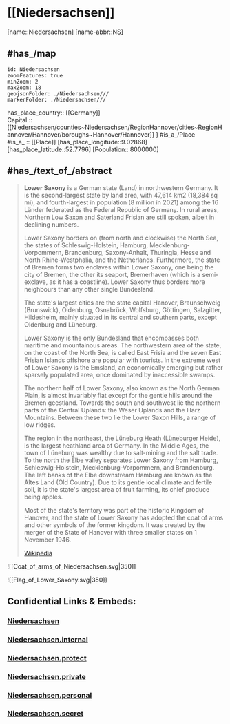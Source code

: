 ﻿---
has_id_wikidata: Q1197
location:
  - 52.7796
  - 9.02868
type: State
SpocWebEntityId: 36019
isDeleted: false
Confidential: public
ISO3166-2: DE-NI
tags:
  - geo/State
icon: Flag_of_Lower_Saxony
named after: "[[_Standards/WikiData/WD~Saxons]]"
language used:
  - "[[_Standards/WikiData/WD~East Frisian Low Saxon]]"
  - "[[_Standards/WikiData/WD~Standard High German]]"
  - "[[_Standards/WikiData/WD~Low German]]"
  - "[[_Standards/WikiData/WD~Saterland Frisian]]"
twinned administrative body: "[[_Standards/WikiData/WD~Tokushima Prefecture]]"
highest point: "[[_Standards/WikiData/WD~Wurmberg]]"
legislative body:
  - "[[_Standards/WikiData/WD~Landtag of Lower Saxony]]"
located in or next to body of water:
  - "[[_Standards/WikiData/WD~German Bight]]"
  - "[[_Standards/WikiData/WD~North Sea]]"
replaces:
  - "[[_Standards/WikiData/WD~Free State of Schaumburg-Lippe]]"
  - "[[_Standards/WikiData/WD~substate of Hanover]]"
  - "[[_Standards/WikiData/WD~Free State of Oldenburg]]"
  - "[[_Standards/WikiData/WD~State of Brunswick]]"
flag: "[[_Standards/WikiData/WD~flag of Lower Saxony]]"
has part(s): "[[_Standards/WikiData/WD~Brunswick Land]]"
instance of:
  - "[[_Standards/WikiData/WD~federated state of Germany]]"
member of:
  - "[[_Standards/WikiData/WD~Common Library Network]]"
archives at: "[[_Standards/WikiData/WD~Lower Saxony State Archive]]"
highest judicial authority: "[[_Standards/WikiData/WD~Constitutional Court of Lower Saxony]]"
head of government: "[[_Standards/WikiData/WD~Stephan Weil]]"
coat of arms: "[[_Standards/WikiData/WD~coat of arms of Lower Saxony]]"
topic's main Wikimedia portal: "[[_Standards/WikiData/WD~Portal:Lower Saxony]]"
permanent duplicated item:
  - "[[_Standards/WikiData/WD~Q25929971]]"
office held by head of government: "[[_Standards/WikiData/WD~Minister-President of Lower Saxony]]"
economy of topic: "[[_Standards/WikiData/WD~economy of Lower Saxony]]"
award received: "[[_Standards/WikiData/WD~BigBrotherAwards]]"
image: http://commons.wikimedia.org/wiki/Special:FilePath/NASA%20World%20Wind%20-%20Ostfriesland.png
coordinate location: Point(9.393055555 52.756111111)
Instagram username: niedersachsen.de
coordinates of southernmost point: Point(9.732444444 51.293472222)
shares border with:
  - "[[_Standards/WikiData/WD~Groningen]]"
  - "[[_Standards/WikiData/WD~Drenthe]]"
  - "[[_Standards/WikiData/WD~Overijssel]]"
  - "[[_Standards/WikiData/WD~Hamburg]]"
  - "[[_Standards/WikiData/WD~Schleswig-Holstein]]"
  - "[[_Standards/WikiData/WD~North Rhine-Westphalia]]"
  - "[[_Standards/WikiData/WD~Hesse]]"
  - "[[_Standards/WikiData/WD~Mecklenburg-Western Pomerania]]"
  - "[[_Standards/WikiData/WD~Saxony-Anhalt]]"
  - "[[_Standards/WikiData/WD~Thuringia]]"
  - "[[_Standards/WikiData/WD~Brandenburg]]"
  - "[[_Standards/WikiData/WD~Bremen]]"
capital: "[[_Standards/WikiData/WD~Hanover]]"
contains the administrative territorial entity:
  - "[[_Standards/WikiData/WD~Brunswick]]"
  - "[[_Standards/WikiData/WD~Osnabrück]]"
  - "[[_Standards/WikiData/WD~Oldenburg]]"
  - "[[_Standards/WikiData/WD~Wolfsburg]]"
  - "[[_Standards/WikiData/WD~Salzgitter]]"
  - "[[_Standards/WikiData/WD~Wilhelmshaven]]"
  - "[[_Standards/WikiData/WD~Delmenhorst]]"
  - "[[_Standards/WikiData/WD~Emden]]"
  - "[[_Standards/WikiData/WD~Cuxhaven]]"
  - "[[_Standards/WikiData/WD~Stade]]"
  - "[[_Standards/WikiData/WD~Harburg]]"
  - "[[_Standards/WikiData/WD~Lüneburg]]"
  - "[[_Standards/WikiData/WD~Uelzen District]]"
  - "[[_Standards/WikiData/WD~Lüchow-Dannenberg District]]"
  - "[[_Standards/WikiData/WD~Celle]]"
  - "[[_Standards/WikiData/WD~Heidekreis]]"
  - "[[_Standards/WikiData/WD~Rotenburg (Wümme)]]"
  - "[[_Standards/WikiData/WD~Osterholz]]"
  - "[[_Standards/WikiData/WD~Verden]]"
  - "[[_Standards/WikiData/WD~Wittmund]]"
  - "[[_Standards/WikiData/WD~Aurich]]"
  - "[[_Standards/WikiData/WD~Leer]]"
  - "[[_Standards/WikiData/WD~Friesland]]"
  - "[[_Standards/WikiData/WD~County of Bentheim]]"
  - "[[_Standards/WikiData/WD~Emsland]]"
  - "[[_Standards/WikiData/WD~Osnabrück]]"
  - "[[_Standards/WikiData/WD~Vechta]]"
  - "[[_Standards/WikiData/WD~Ammerland]]"
  - "[[_Standards/WikiData/WD~Cloppenburg]]"
  - "[[_Standards/WikiData/WD~Wesermarsch]]"
  - "[[_Standards/WikiData/WD~Oldenburg]]"
  - "[[_Standards/WikiData/WD~Nienburg an der Weser]]"
  - "[[_Standards/WikiData/WD~Diepholz]]"
  - "[[_Standards/WikiData/WD~Hanover region]]"
  - "[[_Standards/WikiData/WD~Schaumburg]]"
  - "[[_Standards/WikiData/WD~Hamelin-Pyrmont]]"
  - "[[_Standards/WikiData/WD~Holzminden]]"
  - "[[_Standards/WikiData/WD~Hildesheim]]"
  - "[[_Standards/WikiData/WD~Northeim]]"
  - "[[_Standards/WikiData/WD~Göttingen district]]"
  - "[[_Standards/WikiData/WD~Goslar]]"
  - "[[_Standards/WikiData/WD~Wolfenbüttel]]"
  - "[[_Standards/WikiData/WD~Helmstedt District]]"
  - "[[_Standards/WikiData/WD~Peine]]"
  - "[[_Standards/WikiData/WD~Gifhorn]]"
located in time zone:
  - "[[_Standards/WikiData/WD~UTC+01:00]]"
  - "[[_Standards/WikiData/WD~UTC+02:00]]"
located in the administrative territorial entity: "[[_Standards/WikiData/WD~Germany]]"
country: "[[_Standards/WikiData/WD~Germany]]"
elevation above sea level: 13
German regional key: "03"
flag image: http://commons.wikimedia.org/wiki/Special:FilePath/Flag%20of%20Lower%20Saxony.svg
native label:
  - Niedersachsen
OmegaWiki Defined Meaning: "416994"
area: 47614.07
population: 8003421
Commons category: Lower Saxony
coordinates of easternmost point: Point(11.598166666 53.034555555)
inception: 1946-11-01  
has_time_started: 1946-11-01  
coordinates of westernmost point: Point(6.638638888 53.591944444)
coat of arms image: http://commons.wikimedia.org/wiki/Special:FilePath/Coat%20of%20arms%20of%20Lower%20Saxony.svg
coordinates of northernmost point: Point(8.67875 53.892277777)
geoshape: http://commons.wikimedia.org/data/main/Data:Niedersachsen.map
locator map image: http://commons.wikimedia.org/wiki/Special:FilePath/Locator%20map%20Lower-Saxony%20in%20Germany.svg
detail map:
  - http://commons.wikimedia.org/wiki/Special:FilePath/Lower%20Saxony%2C%20administrative%20divisions%20-%20de%20-%20colored.svg
page banner: http://commons.wikimedia.org/wiki/Special:FilePath/Wremen%20banner.jpg
official website: https://www.niedersachsen.de/
BHCL UUID:
  - 11229295-4449-4948-ba31-6a29878bb56e
Dewey Decimal Classification: 2--4359
Libris-URI: b8nqpl8v3k887x4
ISO 3166-2 code: DE-NI
HASC:
  - DE.NI
NUTS code: DE9
FIPS 10-4 (countries and regions): GM06
Facebook username: Niedersachsen
Commons gallery: Niedersachsen
"Image Archive, Herder Institute": Q1197
motto text:
  - Niedersachsen. Klar.
aliases:
  - Lower Saxony
---

# [[Niedersachsen]] 

[name::Niedersachsen] 
[name-abbr::NS] 

## #has_/map 

```leaflet
id: Niedersachsen
zoomFeatures: true 
minZoom: 2 
maxZoom: 18
geojsonFolder: ./Niedersachsen///
markerFolder: ./Niedersachsen///
```

has_place_country:: [[Germany]]  
Capital ::  [[Niedersachsen/counties~Niedersachsen/RegionHannover/cities~RegionHannover/Hannover/boroughs~Hannover/Hannover]] ] 
#is_a_/Place  
#is_a_ :: [[Place]] 
[has_place_longitude::9.02868] 
[has_place_latitude::52.7796] 
[Population:: 8000000] 


## #has_/text_of_/abstract 

> **Lower Saxony** is a German state (Land) in northwestern Germany. 
> It is the second-largest state by land area, with 47,614 km2 (18,384 sq mi), 
> and fourth-largest in population (8 million in 2021) 
> among the 16 Länder federated as the Federal Republic of Germany. 
> In rural areas, Northern Low Saxon and Saterland Frisian are still spoken, albeit in declining numbers.
>
> Lower Saxony borders on (from north and clockwise) the North Sea, 
> the states of Schleswig-Holstein, Hamburg, Mecklenburg-Vorpommern, Brandenburg, 
> Saxony-Anhalt, Thuringia, Hesse and North Rhine-Westphalia, and the Netherlands. 
> Furthermore, the state of Bremen forms two enclaves within Lower Saxony, 
> one being the city of Bremen, the other its seaport, Bremerhaven (which is a semi-exclave, as it has a coastline). 
> Lower Saxony thus borders more neighbours than any other single Bundesland. 
> 
> The state's largest cities are the state capital Hanover, Braunschweig (Brunswick), 
> Oldenburg, Osnabrück, Wolfsburg, Göttingen, Salzgitter, Hildesheim, 
> mainly situated in its central and southern parts, except Oldenburg and Lüneburg.
>
> Lower Saxony is the only Bundesland that encompasses both maritime and mountainous areas. 
> The northwestern area of the state, on the coast of the North Sea, is called East Frisia 
> and the seven East Frisian Islands offshore are popular with tourists. 
> In the extreme west of Lower Saxony is the Emsland, an economically emerging 
> but rather sparsely populated area, once dominated by inaccessible swamps. 
> 
> The northern half of Lower Saxony, also known as the North German Plain, 
> is almost invariably flat except for the gentle hills around the Bremen geestland. 
> Towards the south and southwest lie the northern parts of the Central Uplands: 
> the Weser Uplands and the Harz Mountains. 
> Between these two lie the Lower Saxon Hills, a range of low ridges.
>
> The region in the northeast, the Lüneburg Heath (Lüneburger Heide), is the largest heathland area of Germany. 
> In the Middle Ages, the town of Lüneburg was wealthy due to salt-mining and the salt trade. 
> To the north the Elbe valley separates Lower Saxony from Hamburg, Schleswig-Holstein, 
> Mecklenburg-Vorpommern, and Brandenburg. 
> The left banks of the Elbe downstream Hamburg are known as the Altes Land (Old Country). 
> Due to its gentle local climate and fertile soil, it is the state's largest area of fruit farming, 
> its chief produce being apples.
>
> Most of the state's territory was part of the historic Kingdom of Hanover, 
> and the state of Lower Saxony has adopted the coat of arms and other symbols of the former kingdom. 
> It was created by the merger of the State of Hanover with three smaller states on 1 November 1946.
>
> [Wikipedia](https://en.wikipedia.org/wiki/Lower%20Saxony)
> 

![[Coat_of_arms_of_Niedersachsen.svg|350]] 

![[Flag_of_Lower_Saxony.svg|350]] 



## Confidential Links & Embeds: 

### [Niedersachsen](/_public/Earth/Continent/Europe/Europe~Central/Germany/Germany~West/Niedersachsen.md) 

### [Niedersachsen.internal](/_internal/Earth/Continent/Europe/Europe~Central/Germany/Germany~West/Niedersachsen.internal.md) 

### [Niedersachsen.protect](/_protect/Earth/Continent/Europe/Europe~Central/Germany/Germany~West/Niedersachsen.protect.md) 

### [Niedersachsen.private](/_private/Earth/Continent/Europe/Europe~Central/Germany/Germany~West/Niedersachsen.private.md) 

### [Niedersachsen.personal](/_personal/Earth/Continent/Europe/Europe~Central/Germany/Germany~West/Niedersachsen.personal.md) 

### [Niedersachsen.secret](/_secret/Earth/Continent/Europe/Europe~Central/Germany/Germany~West/Niedersachsen.secret.md) 
